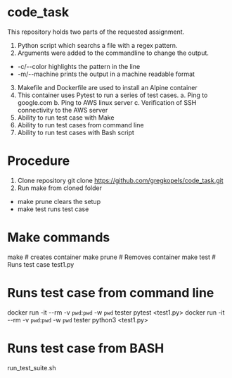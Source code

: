# code_task
This repository holds two parts of the requested assignment.
1. Python script which searchs a file with a regex pattern. 
2. Arguments were added to the commandline to change the output.
  - -c/--color highlights the pattern in the line
  - -m/--machine prints the output in a machine readable format
3. Makefile and Dockerfile are used to install an Alpine container
4. This container uses Pytest to run a series of test cases.
  a. Ping to google.com
  b. Ping to AWS linux server
  c. Verification of SSH connectivity to the AWS server
5. Ability to run test case with Make
6. Ability to run test cases from command line
7. Ability to run test cases with Bash script
# Procedure
1. Clone repository
git clone https://github.com/gregkopels/code_task.git
2. Run make from cloned folder
 - make prune clears the setup
 - make test runs test case
# Make commands
make # creates container
make prune # Removes container
make test # Runs test case test1.py
# Runs test case from command line
docker run -it --rm -v `pwd`:`pwd` -w `pwd` tester pytest <test1.py> 
docker run -it --rm -v `pwd`:`pwd` -w `pwd` tester python3 <test1.py> 
# Runs test case from BASH
run_test_suite.sh  

